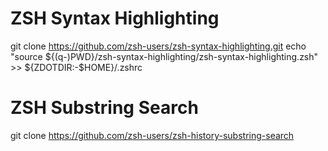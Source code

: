 # ZSH Syntax Highlighting
git clone https://github.com/zsh-users/zsh-syntax-highlighting.git
echo "source ${(q-)PWD}/zsh-syntax-highlighting/zsh-syntax-highlighting.zsh" >> ${ZDOTDIR:-$HOME}/.zshrc

# ZSH Substring Search
git clone https://github.com/zsh-users/zsh-history-substring-search


